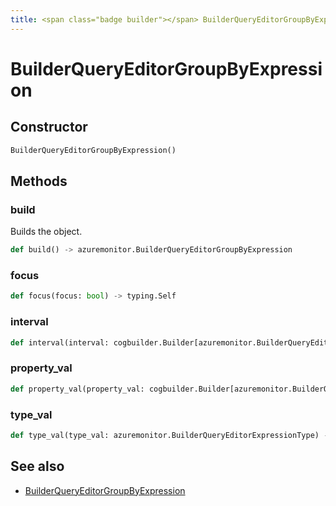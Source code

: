 ```yaml
---
title: <span class="badge builder"></span> BuilderQueryEditorGroupByExpression
---
```

# <span class="badge builder"></span> BuilderQueryEditorGroupByExpression

## Constructor

```python
BuilderQueryEditorGroupByExpression()
```
## Methods

### <span class="badge object-method"></span> build

Builds the object.

```python
def build() -> azuremonitor.BuilderQueryEditorGroupByExpression
```

### <span class="badge object-method"></span> focus

```python
def focus(focus: bool) -> typing.Self
```

### <span class="badge object-method"></span> interval

```python
def interval(interval: cogbuilder.Builder[azuremonitor.BuilderQueryEditorProperty]) -> typing.Self
```

### <span class="badge object-method"></span> property_val

```python
def property_val(property_val: cogbuilder.Builder[azuremonitor.BuilderQueryEditorProperty]) -> typing.Self
```

### <span class="badge object-method"></span> type_val

```python
def type_val(type_val: azuremonitor.BuilderQueryEditorExpressionType) -> typing.Self
```

## See also

 * <span class="badge object-type-class"></span> [BuilderQueryEditorGroupByExpression](./object-BuilderQueryEditorGroupByExpression.md)
